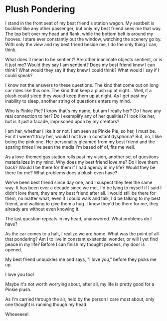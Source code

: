 # Plush Pondering

I stand in the front seat of my best friend's station wagon. My seatbelt is buckled like any other passenger, but only my best friend sees me that way. The top belt over my head and flank, while the bottom belt is around my hooves. I stare ever constantly out the window, watching the scenery go by. With only the view and my best friend beside me, I do the only thing I can, think.

What does it mean to be sentient? Are other inanimate objects sentient, or is it just me? Would they say I am sentient? Does my best friend know I can think? What would they say if they knew I could think? What would I say if I could speak?

I know not the answers to these questions. The kind that come out on long car rides like this one. The kind that keep a plush up at night… Well, if a plush could sleep they would keep them up at night. As I get past my inability to sleep, another string of questions enters my mind.

Who is Pinkie Pie? I know that's my name, but am I really her? Do I have any real connection to her? Do I exemplify any of her qualities? I look like her, but is it just a facade, imprisoned upon by my creators?

I am her, whether I like it or not. I am seen as Pinkie Pie, so her, I must be. For it I weren't truly her, would I not live in constant dysphoria? But, no, I like being the pink one. Her personality gleamed from my best friend and the sparing times I've seen the media I'm based off of, fits me well.

As a love-themed gas station rolls past my vision, another set of questions materializes in my mind. Why does my best friend love me? Do I love them back? Would I be there for them if I had agency in my life? Would they be there for me? What problems does a plush even have?

We've been best friend since day one, and I suspect they feel the same way. It has been over a decade since we met. I'd be lying to myself if I said I didn't love them, they are my best friend after all. I would still be there for them, no matter what, even if I could walk and talk, I'd be talking to my best friend, and walking to give them a hug. I know they'd be there for me, they already are without even knowing it.

The last question repeats in my head, unanswered. What problems do I have?



As the car comes to a halt, I realize we are home. What was the point of all that pondering? Am I to live in constant existential wonder, or will I yet find peace in my life? Before I can finish my thought process, my door is opened.

My best friend unbuckles me and says, "I love you," before they picks me up.

I love you too!

Maybe it's not worth worrying about, after all, my life is pretty good for a Pinkie plush.

As I'm carried through the air, held by the person I care most about, only one thought is running though my head.

Wheeeeee!
